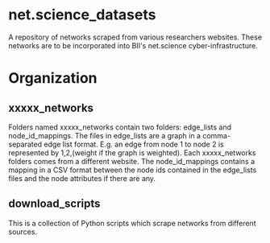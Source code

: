 # net.science_datasets
A repository of networks scraped from various researchers websites. These networks are to be incorporated into BII's net.science
cyber-infrastructure. 
# Organization 
## xxxxx_networks
Folders named xxxxx_networks contain two folders: edge_lists and node_id_mappings. The files in edge_lists are a graph in a
comma-separated edge list format. E.g. an edge from node 1 to node 2 is represented by 1,2,(weight if the graph is weighted). 
Each xxxxx_networks folders comes from a different website. The node_id_mappings contains a mapping in a CSV format between the node ids
contained in the edge_lists files and the node attributes if there are any.
## download_scripts
This is a collection of Python scripts which scrape networks from different sources.
